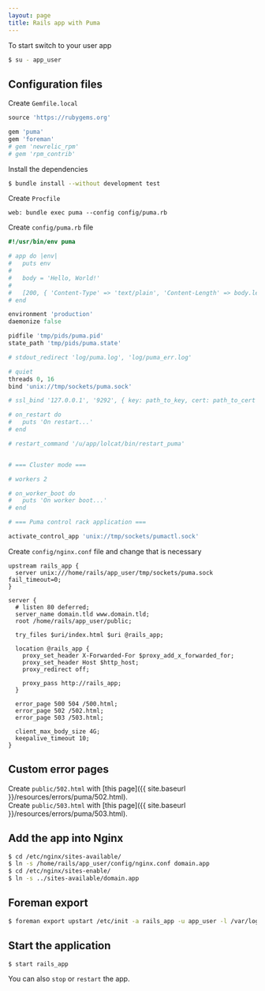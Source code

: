 ```yaml
---
layout: page
title: Rails app with Puma
---
```



To start switch to your user app

```bash
$ su - app_user
```

## Configuration files

Create `Gemfile.local`

```ruby
source 'https://rubygems.org'

gem 'puma'
gem 'foreman'
# gem 'newrelic_rpm'
# gem 'rpm_contrib'
```

Install the dependencies

```bash
$ bundle install --without development test
```


Create `Procfile`

```
web: bundle exec puma --config config/puma.rb
```


Create `config/puma.rb` file

```ruby
#!/usr/bin/env puma

# app do |env|
#   puts env
#
#   body = 'Hello, World!'
#
#   [200, { 'Content-Type' => 'text/plain', 'Content-Length' => body.length.to_s }, [body]]
# end

environment 'production'
daemonize false

pidfile 'tmp/pids/puma.pid'
state_path 'tmp/pids/puma.state'

# stdout_redirect 'log/puma.log', 'log/puma_err.log'

# quiet
threads 0, 16
bind 'unix://tmp/sockets/puma.sock'

# ssl_bind '127.0.0.1', '9292', { key: path_to_key, cert: path_to_cert }

# on_restart do
#   puts 'On restart...'
# end

# restart_command '/u/app/lolcat/bin/restart_puma'


# === Cluster mode ===

# workers 2

# on_worker_boot do
#   puts 'On worker boot...'
# end

# === Puma control rack application ===

activate_control_app 'unix://tmp/sockets/pumactl.sock'
```

Create `config/nginx.conf` file and change that is necessary

```nginx
upstream rails_app {
  server unix:///home/rails/app_user/tmp/sockets/puma.sock fail_timeout=0;
}

server {
  # listen 80 deferred;
  server_name domain.tld www.domain.tld;
  root /home/rails/app_user/public;

  try_files $uri/index.html $uri @rails_app;

  location @rails_app {
    proxy_set_header X-Forwarded-For $proxy_add_x_forwarded_for;
    proxy_set_header Host $http_host;
    proxy_redirect off;

    proxy_pass http://rails_app;
  }

  error_page 500 504 /500.html;
  error_page 502 /502.html;
  error_page 503 /503.html;

  client_max_body_size 4G;
  keepalive_timeout 10;
}
```


## Custom error pages

Create `public/502.html` with [this page]({{ site.baseurl }}/resources/errors/puma/502.html).  
Create `public/503.html` with [this page]({{ site.baseurl }}/resources/errors/puma/503.html).


## Add the app into Nginx

```bash
$ cd /etc/nginx/sites-available/
$ ln -s /home/rails/app_user/config/nginx.conf domain.app
$ cd /etc/nginx/sites-enable/
$ ln -s ../sites-available/domain.app
```

## Foreman export

```bash
$ foreman export upstart /etc/init -a rails_app -u app_user -l /var/log/rails/rails_app
```

## Start the application

```bash
$ start rails_app
```

You can also `stop` or `restart` the app.
